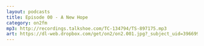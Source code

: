 ```yaml
---
layout: podcasts
title: Episode 00 - A New Hope
category: on2fm
mp3: http://recordings.talkshoe.com/TC-134794/TS-897175.mp3
art: https://dl-web.dropbox.com/get/on2/on2.001.jpg?_subject_uid=3966996&w=AABz5SVDDt7tLdfX2PCwvZyQB_v7nTPj-XRdG11ETsK5MA
---
```


